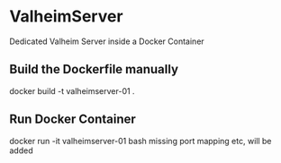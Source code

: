 # ValheimServer
Dedicated Valheim Server inside a Docker Container

## Build the Dockerfile manually
docker build -t valheimserver-01 .   

## Run Docker Container
docker run -it valheimserver-01 bash
missing port mapping etc, will be added 

